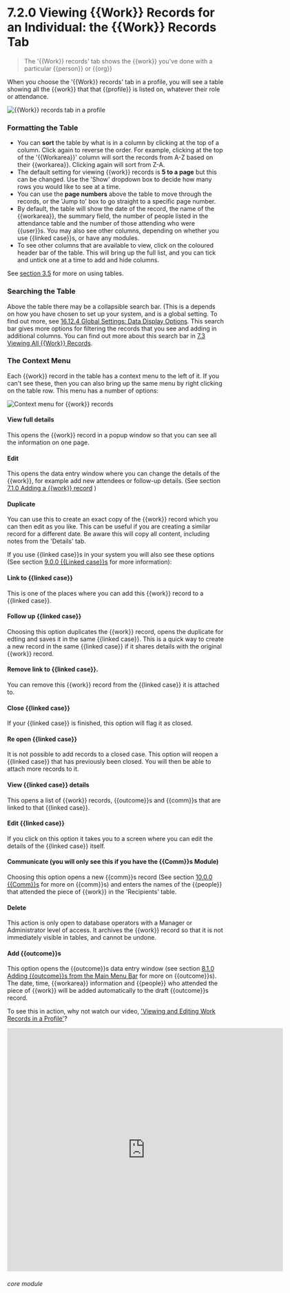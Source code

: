 # 7.2.0  <i class="fas fa-hammer"></i>  Viewing {{Work}} Records for an Individual: the {{Work}} Records Tab

> The '{{Work}} records' tab shows the {{work}} you've done with a particular {{person}} or {{org}}



When you choose the '{{Work}} records' tab in a profile, you will see a table showing all the {{work}} that that {{profile}} is listed on, whatever their role or attendance.

![{{Work}} records tab in a profile](49a.png)

### Formatting the Table

- You can **sort** the table by what is in a column by clicking at the top of a column. Click again to reverse the order. For example, clicking at the top of the '{{Workarea}}' column will sort the records from A-Z based on their {{workarea}}. Clicking again will sort from Z-A.
- The default setting for viewing {{work}} records is **5 to a page** but this can be changed. Use the 'Show' dropdown box to decide how many rows you would like to see at a time. 
- You can use the **page numbers** above the table to move through the records, or the 'Jump to' box to go straight to a specific page number.
- By default, the table will show the date of the record, the name of the {{workarea}}, the summary field, the number of people listed in the attendance table and the number of those attending who were {{user}}s. You may also see other columns, depending on whether you use {{linked case}}s, or have any modules. 
- To see other columns that are available to view, click on the coloured header bar of the table. This will bring up the full list, and you can tick and untick one at a time to add and hide columns.

See [section 3.5](/help/index/p/3.5.0) for more on using tables.

### Searching the Table

Above the table there may be a collapsible search bar. (This is a depends on how you have chosen to set up your system, and is a global setting. To find out more, see [16.12.4 Global Settings: Data Display Options](/help/index/p/16.12.4). This search bar gives more options for filtering the records that you see and adding in additional columns. You can find out more about this search bar in [7.3 Viewing All {{Work}} Records](/help/index/p/7.3.0).

### The Context Menu

Each {{work}} record in the table has a context menu to the left of it. If you can't see these, then you can also bring up the same menu by right clicking on the table row. This menu has a number of options:

![Context menu for {{work}} records](49b.png)

#### View full details
This opens the {{work}} record in a popup window so that you can see all the information on one page.
#### Edit
This opens the data entry window where you can change the details of the {{work}}, for example add new attendees or follow-up details. (See section [7.1.0  Adding a {{work}} record](/help/index//p/7.1.0) )
#### Duplicate
You can use this to create an exact copy of the {{work}} record which you can then edit as you like.  This can be useful if you are creating a similar record for a different date.  Be aware this will copy all content, including notes from the 'Details' tab.

If you use {{linked case}}s in your system you will also see these options (See section [9.0.0  {{Linked case}}s](/help/index//p/9.0.0) for more information):

#### Link to {{linked case}}
This is one of the places where you can add this {{work}} record to a {{linked case}}. 
#### Follow up {{linked case}}
Choosing this option duplicates the {{work}} record, opens the duplicate for edting and saves it in the same {{linked case}}. This is a quick way to create a new record in the same {{linked case}} if it shares details with the original {{work}} record. 
#### Remove link to {{linked case}}.
You can remove this {{work}} record from the {{linked case}} it is attached to.
#### Close {{linked case}}
If your {{linked case}} is finished, this option will flag it as closed.
#### Re open {{linked case}}
It is not possible to add records to a closed case. This option will reopen a {{linked case}} that has previously been closed. You will then be able to attach more records to it.
#### View {{linked case}} details
This opens a list of {{work}} records, {{outcome}}s and {{comm}}s that are linked to that {{linked case}}.
#### Edit {{linked case}}
If you click on this option it takes you to a screen where you can edit the details of the {{linked case}} itself.
#### Communicate (you will only see this if you have the {{Comm}}s Module)
Choosing this option opens a new {{comm}}s record (See section [10.0.0  {{Comm}}s](/help/index/p/10.0.0) for more on {{comm}}s) and enters the names of the {{people}} that attended the piece of {{work}} in the 'Recipients' table.
#### Delete
This action is only open to database operators with a Manager or Administrator level of access. It archives the {{work}} record so that it is not immediately visible in tables, and cannot be undone.
#### Add {{outcome}}s
This option opens the {{outcome}}s data entry window (see section [8.1.0  Adding {{outcome}}s from the Main Menu Bar](/help/index/p/8.1.0) for more on {{outcome}}s). The date, time, {{workarea}} information and {{people}} who attended the piece of {{work}} will be added automatically to the draft {{outcome}}s record. 

To see this in action, why not watch our video, ['Viewing and Editing Work Records in a Profile'](/help/index/p/51.4.4)?

<iframe src="https://player.vimeo.com/video/279240823" width="640" height="564" frameborder="0" allow="autoplay; fullscreen" allowfullscreen></iframe>


###### core module

